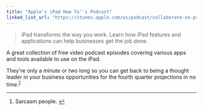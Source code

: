 ```yaml
---
title: "Apple's iPad How To''s Podcast"
linked_list_url: "https://itunes.apple.com/us/podcast/collaborate-on-projects/id419217687?i=122867329"
---
```

<blockquote><p>
  iPad transforms the way you work. Learn how iPad features and applications can help businesses get the job done.
</p></blockquote>
<p>A great collection of free video podcast episodes covering various apps and tools available to use on the iPad.</p>
<p>They're only a minute or two long so you can get back to being a thought leader in your business opportunities for the fourth quarter projections in no time.<sup id="fnref-20915:1"><a href="#fn-20915:1" rel="footnote">1</a></sup></p>
<div class="footnotes">
<hr />
<ol>
<li id="fn-20915:1">
Sarcasm people.&#160;<a href="#fnref-20915:1" rev="footnote">&#8617;</a>
</li>
</ol>
</div>
